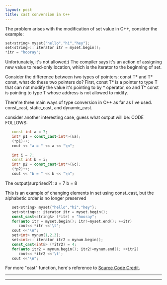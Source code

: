 ```yaml
---
layout: post
title: cast conversion in C++
---
```

The problem arises with the modification of set value in C++, consider the example: 
```cpp     
set<string> myset{"hello","hi","hey"};
set<string>:: iterator itr = myset.begin();
*itr = "hooray";
```
Unfortunately, it's not allowed;( 
The compiler says it's an action of assigning new value to read-only location, which is the iterator to the beginning of set.

Consider the difference between two types of pointers: const T* and T* const, what do these two pointers do?
First, const T* is a pointer to type T that can not modify the value it's pointing to by * operator, so and T* const
is pointing to type T whose address is not allowed to midify.

There're three main ways of type conversion in C++ as far as I've used. const_cast, static_cast, and dynamic_cast.

consider another interesting case, guess what output will be:
CODE FOLLOWS:  
```cpp     
   const int a = 7;
   int* p1 = const_cast<int*>(&a);
   (*p1)++;
   cout << "a = " << a << "\n";
   
   int i = 7;
   const int b = i;
   int* p2 = const_cast<int*>(&c);
   (*p2)++;
   cout << "b = " << b << "\n"; 
```
The output(surprised?):
a = 7
b = 8

This is an example of changing elements in set using const_cast, but the alphabetic order is no longer preserved 
```cpp
   set<string> myset{"hello","hi","hey"};
   set<string>:: iterator itr = myset.begin();
   const_cast<string&> (*itr) = "hooray";
   for(auto itr = myset.begin(); itr!=myset.end(); ++itr)
      cout<< *itr <<'\t';
   cout <<"\n";   
   set<int> mynum{1,2,3};
   set<int>:: iterator itr2 = mynum.begin();
   const_cast<int&> (*itr2) = 4;
   for(auto itr2 = mynum.begin(); itr2!=mynum.end(); ++itr2)
      cout<< *itr2 <<'\t';
   cout <<"\n";   
```
For more "cast" function, here's reference to [Source Code Credit](https://en.cppreference.com/w/cpp/language/const_cast).  




----
****
